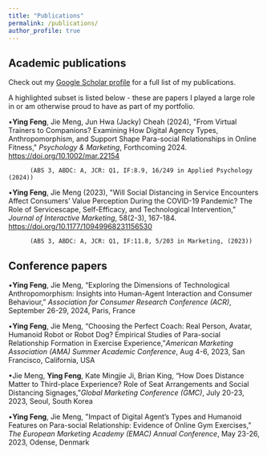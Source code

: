 ```yaml
---
title: "Publications"
permalink: /publications/
author_profile: true
---
```


## Academic publications

Check out my [Google Scholar profile](https://scholar.google.com/citations?user=S5H7pxYAAAAJ&hl=en) for a full list of my publications.

A highlighted subset is listed below - these are papers I played a large role in or am otherwise proud to have as part of my portfolio.

•**Ying Feng**, Jie Meng, Jun Hwa (Jacky) Cheah (2024), "From Virtual Trainers to Companions? Examining How Digital Agency Types, Anthropomorphism, and Support Shape Para-social Relationships in Online Fitness," _Psychology & Marketing_, Forthcoming 2024.  https://doi.org/10.1002/mar.22154
        
        
        
          (ABS 3, ABDC: A, JCR: Q1, IF:8.9, 16/249 in Applied Psychology (2024))

•**Ying Feng**, Jie Meng (2023), "Will Social Distancing in Service Encounters Affect Consumers’ Value Perception During the COVID-19 Pandemic? The Role of Servicescape, Self-Efficacy, and Technological Intervention," _Journal of Interactive Marketing_, 58(2-3), 167-184. https://doi.org/10.1177/10949968231156530
        
        
        
          (ABS 3, ABDC: A, JCR: Q1, IF:11.8, 5/203 in Marketing, (2023))


## Conference papers
•**Ying Feng**, Jie Meng, “Exploring the Dimensions of Technological Anthropomorphism: Insights into Human-Agent Interaction and Consumer Behaviour,” _Association for Consumer Research Conference (ACR)_, September 26-29, 2024, Paris, France 

•**Ying Feng**, Jie Meng, “Choosing the Perfect Coach: Real Person, Avatar, Humanoid Robot or Robot Dog? Empirical Studies of Para-social Relationship Formation in Exercise Experience,”_American Marketing Association (AMA) Summer Academic Conference_, Aug 4-6, 2023, San Francisco, California, USA 

•Jie Meng, **Ying Feng**, Kate Mingjie Ji, Brian King, “How Does Distance Matter to Third-place Experience? Role of Seat Arrangements and Social Distancing Signages,”_Global Marketing Conference (GMC)_, July 20-23, 2023, Seoul, South Korea 

•**Ying Feng**, Jie Meng, "Impact of Digital Agent’s Types and Humanoid Features on Para-social Relationship: Evidence of Online Gym Exercises," _The European Marketing Academy (EMAC) Annual Conference_, May 23-26, 2023, Odense, Denmark 

